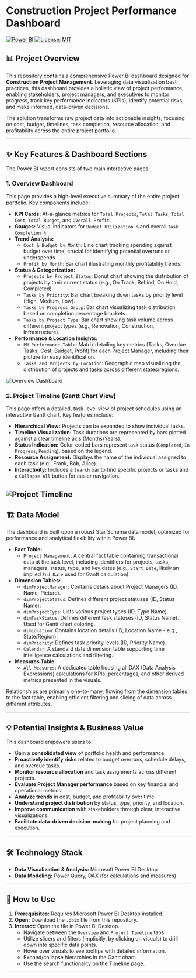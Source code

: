 # Construction Project Performance Dashboard

[![Power BI](https://img.shields.io/badge/Power%20BI-F2C811?style=for-the-badge&logo=powerbi&logoColor=black)](https://powerbi.microsoft.com/)
[![License: MIT](https://img.shields.io/badge/License-MIT-yellow.svg)](https://opensource.org/licenses/MIT)

## 📊 Project Overview

This repository contains a comprehensive Power BI dashboard designed for **Construction Project Management**. Leveraging data visualization best practices, this dashboard provides a holistic view of project performance, enabling stakeholders, project managers, and executives to monitor progress, track key performance indicators (KPIs), identify potential risks, and make informed, data-driven decisions.

The solution transforms raw project data into actionable insights, focusing on cost, budget, timelines, task completion, resource allocation, and profitability across the entire project portfolio.

---

## ✨ Key Features & Dashboard Sections

The Power BI report consists of two main interactive pages:

### 1. Overview Dashboard

This page provides a high-level executive summary of the entire project portfolio. Key components include:

*   **KPI Cards:** At-a-glance metrics for `Total Projects`, `Total Tasks`, `Total Cost`, `Total Budget`, and `Overall Profit`.
*   **Gauges:** Visual indicators for `Budget Utilization %` and overall `Task Completion %`.
*   **Trend Analysis:**
    *   `Cost & Budget by Month`: Line chart tracking spending against budget over time, crucial for identifying potential overruns or underspends.
    *   `Profit by Month`: Bar chart illustrating monthly profitability trends.
*   **Status & Categorization:**
    *   `Projects by Project Status`: Donut chart showing the distribution of projects by their current status (e.g., On Track, Behind, On Hold, Completed).
    *   `Tasks by Priority`: Bar chart breaking down tasks by priority level (High, Medium, Low).
    *   `Tasks by Progress Group`: Bar chart visualizing task distribution based on completion percentage brackets.
    *   `Tasks by Project Type`: Bar chart showing task volume across different project types (e.g., Renovation, Construction, Infrastructure).
*   **Performance & Location Insights:**
    *   `PM Performance Table`: Matrix detailing key metrics (Tasks, Overdue Tasks, Cost, Budget, Profit) for each Project Manager, including their picture for easy identification.
    *   `Tasks and Projects by Location`: Geographic map visualizing the distribution of projects and tasks across different states/regions.

![Overview Dashboard](images/overview_dashboard.png)

### 2. Project Timeline (Gantt Chart View)

This page offers a detailed, task-level view of project schedules using an interactive Gantt chart. Key features include:

*   **Hierarchical View:** Projects can be expanded to show individual tasks.
*   **Timeline Visualization:** Task durations are represented by bars plotted against a clear timeline axis (Months/Years).
*   **Status Indication:** Color-coded bars represent task status (`Completed`, `In Progress`, `Pending`), based on the legend.
*   **Resource Assignment:** Displays the name of the individual assigned to each task (e.g., Frank, Bob, Alice).
*   **Interactivity:** Includes a `Search` bar to find specific projects or tasks and a `Collapse All` button for easier navigation.

![Project Timeline](images/project_timeline.png)
---

## 🏗️ Data Model

The dashboard is built upon a robust Star Schema data model, optimized for performance and analytical flexibility within Power BI:

*   **Fact Table:**
    *   `Project Management`: A central fact table containing transactional data at the task level, including identifiers for projects, tasks, managers, status, type, and key dates (e.g., `Start Date`, likely an implied `End Date` used for Gantt calculation).
*   **Dimension Tables:**
    *   `dimProjectManager`: Contains details about Project Managers (ID, Name, Picture).
    *   `dimProjectStatus`: Defines different project statuses (ID, Status Name).
    *   `dimProjectType`: Lists various project types (ID, Type Name).
    *   `dimTaskStatus`: Defines different task statuses (ID, Status Name). Used for Gantt chart coloring.
    *   `dimLocation`: Contains location details (ID, Location Name - e.g., State/Region).
    *   `dimPriority`: Defines task priority levels (ID, Priority Name).
    *   `Calendar`: A standard date dimension table supporting time intelligence calculations and filtering.
*   **Measures Table:**
    *   `All Measures`: A dedicated table housing all DAX (Data Analysis Expressions) calculations for KPIs, percentages, and other derived metrics presented in the visuals.

Relationships are primarily one-to-many, flowing from the dimension tables to the fact table, enabling efficient filtering and slicing of data across different attributes.

---

## 💡 Potential Insights & Business Value

This dashboard empowers users to:

*   Gain a **consolidated view** of portfolio health and performance.
*   **Proactively identify risks** related to budget overruns, schedule delays, and overdue tasks.
*   **Monitor resource allocation** and task assignments across different projects.
*   **Evaluate Project Manager performance** based on key financial and operational metrics.
*   **Analyze trends** in cost, budget, and profitability over time.
*   **Understand project distribution** by status, type, priority, and location.
*   **Improve communication** with stakeholders through clear, interactive visualizations.
*   **Facilitate data-driven decision-making** for project planning and execution.

---

## 🛠️ Technology Stack

*   **Data Visualization & Analysis:** Microsoft Power BI Desktop
*   **Data Modeling:** Power Query, DAX (for calculations and measures)

---

## 🚀 How to Use

1.  **Prerequisites:** Requires Microsoft Power BI Desktop installed.
2.  **Open:** Download the `.pbix` file from this repository.
3.  **Interact:** Open the file in Power BI Desktop.
    *   Navigate between the `Overview` and `Project Timeline` tabs.
    *   Utilize slicers and filters (implicitly, by clicking on visuals) to drill down into specific data points.
    *   Hover over visuals to see tooltips with detailed information.
    *   Expand/collapse hierarchies in the Gantt chart.
    *   Use the search functionality on the Timeline page.


---
